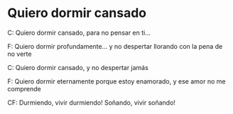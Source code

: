
# Quiero dormir cansado

C: Quiero dormir cansado, para no pensar en ti... 

F: Quiero dormir profundamente... y no despertar llorando con la pena de no verte

C: Quiero dormir cansado, y no despertar jamás

F: Quiero dormir eternamente porque estoy enamorado, y ese amor no me comprende

CF: Durmiendo, vivir durmiendo! Soñando, vivir soñando!


